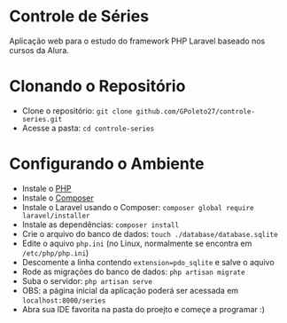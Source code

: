 # Controle de Séries
Aplicação web para o estudo do framework PHP Laravel baseado nos cursos da Alura.

<h1>Clonando o Repositório</h1>
<ul>
  <li>Clone o repositório: <code>git clone github.com/GPoleto27/controle-series.git</code></li>
  <li>Acesse a pasta: <code>cd controle-series</code></li>
</ul>

<h1>Configurando o Ambiente</h1>
<ul>
  <li>Instale o <a href="https://www.php.net/downloads">PHP</a></li>
  <li>Instale o <a href="https://getcomposer.org/download/">Composer</a></li>
  <li>Instale o Laravel usando o Composer: <code>composer global require laravel/installer</code></li>
  <li>Instale as dependências: <code>composer install</code></li>
  <li>Crie o arquivo do banco de dados: <code>touch ./database/database.sqlite</code></li>
  <li>Edite o aquivo <code>php.ini</code> (no Linux, normalmente se encontra em <code>/etc/php/php.ini</code>)</li>
  <li>Descomente a linha contendo <code>extension=pdo_sqlite</code> e salve o aquivo</li>
  <li>Rode as migrações do banco de dados: <code>php artisan migrate</code></li>
  <li>Suba o servidor: <code>php artisan serve</code></li>
  <li>OBS: a página inicial da aplicação poderá ser acessada em <code>localhost:8000/series</code></li>
  <li>Abra sua IDE favorita na pasta do proejto e começe a programar :)</li>
</ul>
